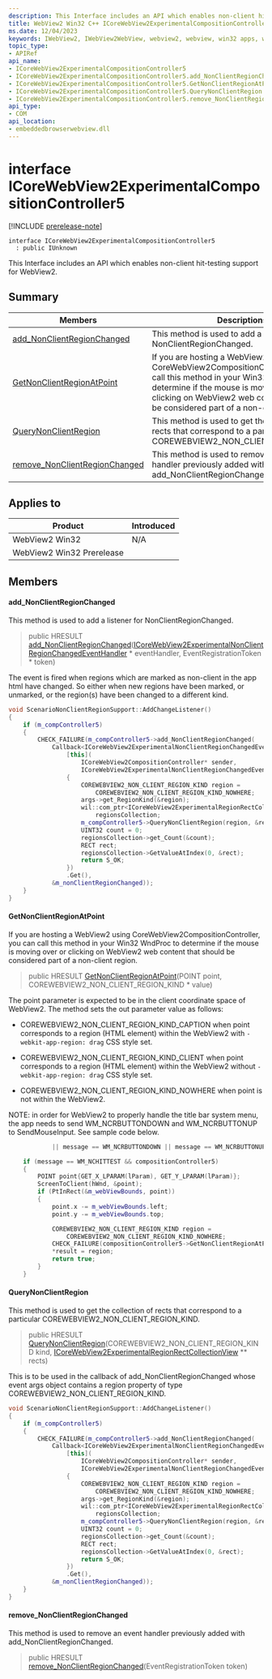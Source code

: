 ```yaml
---
description: This Interface includes an API which enables non-client hit-testing support for WebView2.
title: WebView2 Win32 C++ ICoreWebView2ExperimentalCompositionController5
ms.date: 12/04/2023
keywords: IWebView2, IWebView2WebView, webview2, webview, win32 apps, win32, edge, ICoreWebView2, ICoreWebView2Controller, browser control, edge html, ICoreWebView2ExperimentalCompositionController5
topic_type: 
- APIRef
api_name:
- ICoreWebView2ExperimentalCompositionController5
- ICoreWebView2ExperimentalCompositionController5.add_NonClientRegionChanged
- ICoreWebView2ExperimentalCompositionController5.GetNonClientRegionAtPoint
- ICoreWebView2ExperimentalCompositionController5.QueryNonClientRegion
- ICoreWebView2ExperimentalCompositionController5.remove_NonClientRegionChanged
api_type:
- COM
api_location:
- embeddedbrowserwebview.dll
---
```


# interface ICoreWebView2ExperimentalCompositionController5

[!INCLUDE [prerelease-note](../includes/prerelease-note.md)]

```
interface ICoreWebView2ExperimentalCompositionController5
  : public IUnknown
```

This Interface includes an API which enables non-client hit-testing support for WebView2.

## Summary

 Members                        | Descriptions
--------------------------------|---------------------------------------------
[add_NonClientRegionChanged](#add_nonclientregionchanged) | This method is used to add a listener for NonClientRegionChanged.
[GetNonClientRegionAtPoint](#getnonclientregionatpoint) | If you are hosting a WebView2 using CoreWebView2CompositionController, you can call this method in your Win32 WndProc to determine if the mouse is moving over or clicking on WebView2 web content that should be considered part of a non-client region.
[QueryNonClientRegion](#querynonclientregion) | This method is used to get the collection of rects that correspond to a particular COREWEBVIEW2_NON_CLIENT_REGION_KIND.
[remove_NonClientRegionChanged](#remove_nonclientregionchanged) | This method is used to remove an event handler previously added with add_NonClientRegionChanged.

## Applies to

Product                         | Introduced
--------------------------------|---------------------------------------------
WebView2 Win32            |    N/A
WebView2 Win32 Prerelease |    

## Members

#### add_NonClientRegionChanged

This method is used to add a listener for NonClientRegionChanged.

> public HRESULT [add_NonClientRegionChanged](#add_nonclientregionchanged)([ICoreWebView2ExperimentalNonClientRegionChangedEventHandler](icorewebview2experimentalnonclientregionchangedeventhandler.md) * eventHandler, EventRegistrationToken * token)

The event is fired when regions which are marked as non-client in the app html have changed. So either when new regions have been marked, or unmarked, or the region(s) have been changed to a different kind.

```cpp
void ScenarioNonClientRegionSupport::AddChangeListener()
{
    if (m_compController5)
    {
        CHECK_FAILURE(m_compController5->add_NonClientRegionChanged(
            Callback<ICoreWebView2ExperimentalNonClientRegionChangedEventHandler>(
                [this](
                    ICoreWebView2CompositionController* sender,
                    ICoreWebView2ExperimentalNonClientRegionChangedEventArgs* args) -> HRESULT
                {
                    COREWEBVIEW2_NON_CLIENT_REGION_KIND region =
                        COREWEBVIEW2_NON_CLIENT_REGION_KIND_NOWHERE;
                    args->get_RegionKind(&region);
                    wil::com_ptr<ICoreWebView2ExperimentalRegionRectCollectionView>
                        regionsCollection;
                    m_compController5->QueryNonClientRegion(region, &regionsCollection);
                    UINT32 count = 0;
                    regionsCollection->get_Count(&count);
                    RECT rect;
                    regionsCollection->GetValueAtIndex(0, &rect);
                    return S_OK;
                })
                .Get(),
            &m_nonClientRegionChanged));
    }
}
```

#### GetNonClientRegionAtPoint

If you are hosting a WebView2 using CoreWebView2CompositionController, you can call this method in your Win32 WndProc to determine if the mouse is moving over or clicking on WebView2 web content that should be considered part of a non-client region.

> public HRESULT [GetNonClientRegionAtPoint](#getnonclientregionatpoint)(POINT point, COREWEBVIEW2_NON_CLIENT_REGION_KIND * value)

The point parameter is expected to be in the client coordinate space of WebView2. The method sets the out parameter value as follows:

* COREWEBVIEW2_NON_CLIENT_REGION_KIND_CAPTION when point corresponds to a region (HTML element) within the WebView2 with `-webkit-app-region: drag` CSS style set.

* COREWEBVIEW2_NON_CLIENT_REGION_KIND_CLIENT when point corresponds to a region (HTML element) within the WebView2 without `-webkit-app-region: drag` CSS style set.

* COREWEBVIEW2_NON_CLIENT_REGION_KIND_NOWHERE when point is not within the WebView2.

NOTE: in order for WebView2 to properly handle the title bar system menu, the app needs to send WM_NCRBUTTONDOWN and WM_NCRBUTTONUP to SendMouseInput. See sample code below. 
```cpp
            || message == WM_NCRBUTTONDOWN || message == WM_NCRBUTTONUP
```

```cpp
    if (message == WM_NCHITTEST && compositionController5)
    {
        POINT point{GET_X_LPARAM(lParam), GET_Y_LPARAM(lParam)};
        ScreenToClient(hWnd, &point);
        if (PtInRect(&m_webViewBounds, point))
        {
            point.x -= m_webViewBounds.left;
            point.y -= m_webViewBounds.top;

            COREWEBVIEW2_NON_CLIENT_REGION_KIND region =
                COREWEBVIEW2_NON_CLIENT_REGION_KIND_NOWHERE;
            CHECK_FAILURE(compositionController5->GetNonClientRegionAtPoint(point, &region));
            *result = region;
            return true;
        }
    }
```

#### QueryNonClientRegion

This method is used to get the collection of rects that correspond to a particular COREWEBVIEW2_NON_CLIENT_REGION_KIND.

> public HRESULT [QueryNonClientRegion](#querynonclientregion)(COREWEBVIEW2_NON_CLIENT_REGION_KIND kind, [ICoreWebView2ExperimentalRegionRectCollectionView](icorewebview2experimentalregionrectcollectionview.md) ** rects)

This is to be used in the callback of add_NonClientRegionChanged whose event args object contains a region property of type COREWEBVIEW2_NON_CLIENT_REGION_KIND.

```cpp
void ScenarioNonClientRegionSupport::AddChangeListener()
{
    if (m_compController5)
    {
        CHECK_FAILURE(m_compController5->add_NonClientRegionChanged(
            Callback<ICoreWebView2ExperimentalNonClientRegionChangedEventHandler>(
                [this](
                    ICoreWebView2CompositionController* sender,
                    ICoreWebView2ExperimentalNonClientRegionChangedEventArgs* args) -> HRESULT
                {
                    COREWEBVIEW2_NON_CLIENT_REGION_KIND region =
                        COREWEBVIEW2_NON_CLIENT_REGION_KIND_NOWHERE;
                    args->get_RegionKind(&region);
                    wil::com_ptr<ICoreWebView2ExperimentalRegionRectCollectionView>
                        regionsCollection;
                    m_compController5->QueryNonClientRegion(region, &regionsCollection);
                    UINT32 count = 0;
                    regionsCollection->get_Count(&count);
                    RECT rect;
                    regionsCollection->GetValueAtIndex(0, &rect);
                    return S_OK;
                })
                .Get(),
            &m_nonClientRegionChanged));
    }
}
```

#### remove_NonClientRegionChanged

This method is used to remove an event handler previously added with add_NonClientRegionChanged.

> public HRESULT [remove_NonClientRegionChanged](#remove_nonclientregionchanged)(EventRegistrationToken token)

